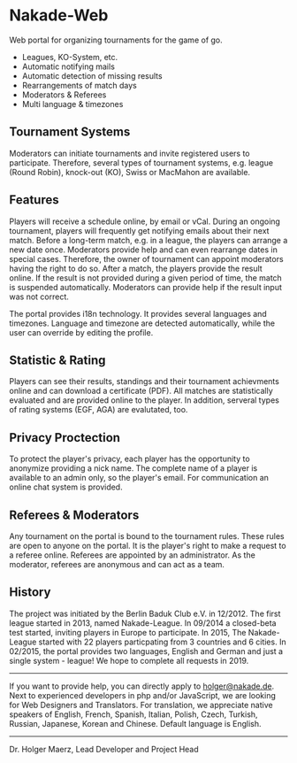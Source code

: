 # Nakade-Web
Web portal for organizing tournaments for the game of go.

* Leagues, KO-System, etc.
* Automatic notifying mails
* Automatic detection of missing results
* Rearrangements of match days
* Moderators & Referees
* Multi language & timezones


Tournament Systems
------------------
Moderators can initiate tournaments and invite registered users to participate.
Therefore, several types of tournament systems, e.g. league (Round Robin),
knock-out (KO), Swiss or MacMahon are available.

Features
--------
Players will receive a schedule online, by email or vCal. During an ongoing tournament,
players will frequently get notifying emails about their next match.
Before a long-term match, e.g. in a league, the players can arrange a new date once.
Moderators provide help and can even rearrange dates in special cases.
Therefore, the owner of tournament can appoint moderators having the right to do so.
After a match, the players provide the result online. If the result is not provided during
a given period of time, the match is suspended automatically.
Moderators can provide help if the result input was not correct.

The portal provides i18n technology. It provides several languages and timezones. Language and timezone
are detected automatically, while the user can override by editing the profile.

Statistic & Rating
------------------
Players can see their results, standings and their tournament achievments online
and can download a certificate (PDF).
All matches are statistically evaluated and are provided online to the player. In addition,
serveral types of rating systems (EGF, AGA) are evalutated, too.

Privacy Proctection
-------------------
To protect the player's privacy, each player has the opportunity to anonymize providing
a nick name. The complete name of a player is available to an admin only, so the player's
email. For communication an online chat system is provided.

Referees & Moderators
---------------------
Any tournament on the portal is bound to the tournament rules. These rules are open to anyone
on the portal. It is the player's right to make a request to a referee online.
Referees are appointed by an administrator. As the moderator, referees are anonymous and can act
as a team.

History
-------
The project was initiated by the Berlin Baduk Club e.V. in 12/2012. The first league started in 2013,
named Nakade-League. In 09/2014 a closed-beta test started, inviting players in Europe to participate.
In 2015, The Nakade-League started with 22 players particpating from 3 countries and 6 cities.
In 02/2015, the portal provides two languages, English and German and just a single system  - league!
We hope to complete all requests in 2019.

*****************
If you want to provide help, you can directly apply to holger@nakade.de.
Next to experienced developers in php and/or JavaScript, we are looking for Web Designers and Translators.
For translation, we appreciate native speakers of English, French, Spanish, Italian, Polish, Czech, Turkish,
Russian, Japanese, Korean and Chinese. Default language is English.

*******************
Dr. Holger Maerz, Lead Developer and Project Head
